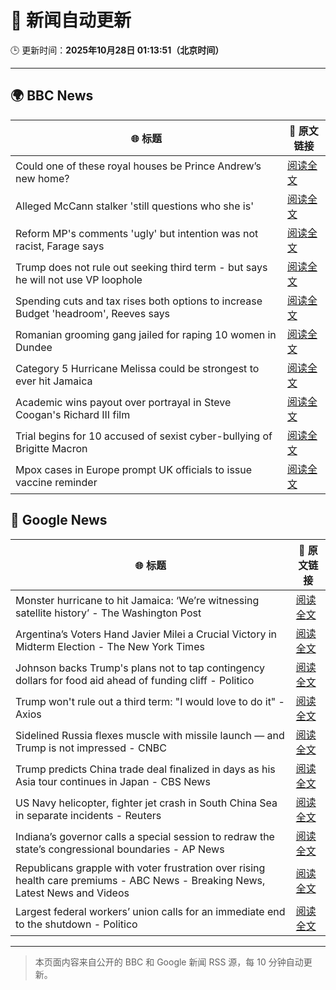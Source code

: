 # 🧠 新闻自动更新

🕒 更新时间：**2025年10月28日 01:13:51（北京时间）**

---

## 🌍 BBC News

| 🌐 标题 | 🔗 原文链接 |
|--------|-------------|
| Could one of these royal houses be Prince Andrew’s new home? | [阅读全文](https://www.bbc.com/news/articles/c781j7pz87xo?at_medium=RSS&at_campaign=rss) |
| Alleged McCann stalker 'still questions who she is' | [阅读全文](https://www.bbc.com/news/articles/cj0emv1r33do?at_medium=RSS&at_campaign=rss) |
| Reform MP's comments 'ugly' but intention was not racist, Farage says | [阅读全文](https://www.bbc.com/news/articles/c78z4eyvnx1o?at_medium=RSS&at_campaign=rss) |
| Trump does not rule out seeking third term - but says he will not use VP loophole | [阅读全文](https://www.bbc.com/news/articles/c797q57ple9o?at_medium=RSS&at_campaign=rss) |
| Spending cuts and tax rises both options to increase Budget 'headroom', Reeves says | [阅读全文](https://www.bbc.com/news/articles/c9v1r7zeekro?at_medium=RSS&at_campaign=rss) |
| Romanian grooming gang jailed for raping 10 women in Dundee | [阅读全文](https://www.bbc.com/news/articles/cvg8791y4xxo?at_medium=RSS&at_campaign=rss) |
| Category 5 Hurricane Melissa could be strongest to ever hit Jamaica | [阅读全文](https://www.bbc.com/news/articles/c2dr0z57nygo?at_medium=RSS&at_campaign=rss) |
| Academic wins payout over portrayal in Steve Coogan's Richard III film | [阅读全文](https://www.bbc.com/news/articles/cdegzx9w16ro?at_medium=RSS&at_campaign=rss) |
| Trial begins for 10 accused of sexist cyber-bullying of Brigitte Macron | [阅读全文](https://www.bbc.com/news/articles/ce3knel0895o?at_medium=RSS&at_campaign=rss) |
| Mpox cases in Europe prompt UK officials to issue vaccine reminder | [阅读全文](https://www.bbc.com/news/articles/cp856rvv41eo?at_medium=RSS&at_campaign=rss) |

## 📰 Google News

| 🌐 标题 | 🔗 原文链接 |
|--------|-------------|
| Monster hurricane to hit Jamaica: ‘We’re witnessing satellite history’ - The Washington Post | [阅读全文](https://news.google.com/rss/articles/CBMiggFBVV95cUxOZUJxMkVvcmZIRkNsVnUwQXJQenF1am9Kd1dYbFE3bzNtaXpja3AtVjhPVUlHVUpwZGxJNFBvbTVxd2hEUkdGelRVM19KRmduWF93bWFLVU9MUEtOanNwZjF1dnk3Zk9leUlzdHJweFFaU3ptVlVwTUNGYXVmREg4UDR3?oc=5) |
| Argentina’s Voters Hand Javier Milei a Crucial Victory in Midterm Election - The New York Times | [阅读全文](https://news.google.com/rss/articles/CBMijwFBVV95cUxQZXNkbTVpQ0RFdDlxZ1RPRFpuUE0wekh3VHB4aWtWV1hsNjRvN2tTeU9KWUUwMDF6dkJVNHJSeHdadC1QUEpsZGMxYlY0VG1hc3lIZDR3dkdDVkRVQV9ubnJtWkRvQlRJNGhZVUxFZWVZeFY3a3Y1NXM3Y0lROTJUT1gxYWtsOFlzQnhVYmRKbw?oc=5) |
| Johnson backs Trump's plans not to tap contingency dollars for food aid ahead of funding cliff - Politico | [阅读全文](https://news.google.com/rss/articles/CBMi8gFBVV95cUxOTG1qaDg4U2UwMUgwR1dqWUE3aUNhWDZNVHN0R2gzTFFXUmhja1lEcm1jS2R5aG84bXZyMlpfdFFuZl9Ha21tRlRLQkhOMlZBUXQybmxSOHNVNmtGejlHNnN0NGNyY2V1Mm1HcHI3cDh1bW1qa2Q1UlRZX1dmUUFCOGpMcHpqQ3ZweEVjY1YxU1ZzVGhHY3RzMlpGR3czVHZ6VWJ6VG1DMzY2aXBHR1M3RFFENFNZdDFtQXp5UUFoaTZsVlhYMzA4OEZYSkNESWdaMThMUlg1YWVHdFRFNU9vTkloVzNIWEczMHBNek5naTZjUQ?oc=5) |
| Trump won't rule out a third term: "I would love to do it" - Axios | [阅读全文](https://news.google.com/rss/articles/CBMicEFVX3lxTFBwc2Z3Y1ZhVlplVGZvb1QwSlJmeHlzTjJOMzE5dUo2QjJrN1FWQTlabkh3YnZIU2xpQWpScVRfNWFqdVdrbnFYNUp0YmYwUkZQZXFObExIaUtWWEVCZmU5MURnQ0l1OHJmNmlsLVFjSXE?oc=5) |
| Sidelined Russia flexes muscle with missile launch — and Trump is not impressed - CNBC | [阅读全文](https://news.google.com/rss/articles/CBMijAFBVV95cUxOelloWE1MVWxxWE9jY0hZdUR0TEFSTjVZU0xaRWJnclpjdlp4YjQ2dUdKc1FqNGY2YkdtcHJtdWEtSWlLS0pjam1PRUtFTHB0c0g3Z3NraGh0cUllQjB1VktVLVhCVUdXb1NnRV8wdEY5Z2R4SFV6azFjNUVneUp5ZnJsZnBVRjdVTHFqLdIBkgFBVV95cUxNRl8zeWRKa3RvMks5OXV2aDViNEZnb1R4R2ZCXzl6UDRWUnJXeGM2eGx6aEVpNXVtbi10Vzluam9ORXhXWklpS3JPZ0tmeEF3MmF6Q2t4M0RZVnBGamJ0SXBKZmZFUjljVG9TM2dZeHhBUmVxSXNqS3B1dEZXWG96aHlwOE1ia1hhbWFrQzNETFJkZw?oc=5) |
| Trump predicts China trade deal finalized in days as his Asia tour continues in Japan - CBS News | [阅读全文](https://news.google.com/rss/articles/CBMimAFBVV95cUxOd0JoS1FpSDc3TjhsdDZqc1RXSVVGVzQ1SnRmTTZuVlVsR0NsYk5VaWJrVVFoSmV4VmZoZmxqTTU1S2N4Q3lyYkZxVnIzX2lSdHVfN3RoYUVicER6NjNlS0pLdjJYTVBOc1ZOWmtlVmVLa05SX3ZkQ2J6bnZYMWU1cWR0N2oyeVNBWDlPeUphVGZRRG10ZWRvU9IBngFBVV95cUxQdVBhOHM5NlBmYVJiUmg4TjBBQ3FZXy1TSC1YTXJFRk82bHBkVnpVR2V1TWI1cGRHY1JQVWx6NXJ2V3ZwX2lxcXFjNDBUV014UVpESEV4anN3X2ZhS0UzWG9rMVdZVE5JcGVha3hKWGxqbWpWdHJpeFgtX19POUs2TVlnWHhmTzBiM2dnVFV5TXNnUkdfTUlUQjdRTUpxdw?oc=5) |
| US Navy helicopter, fighter jet crash in South China Sea in separate incidents - Reuters | [阅读全文](https://news.google.com/rss/articles/CBMiuAFBVV95cUxNMktIN3hEeE05NGJRaW5QTVg0ZGllMjR6UTZwUDIxQlpoNDVybHBYUnFEZUluWWZma0JBc29fQXhaM0d5bjl1VElRMG8wUVlmOTZaX3phc3kxakxXYkY5WGlBRU5FcVAwd2FnWmpmcm1UQjNnWmZlNlZKSFZxTnFqOTJLdEw3UnpIYnlVdktxU1hnQWNzZzRwWmxCd3dKMjZNWXREbHlEX0NCcEM0R1loeDFvREJ2bmcx?oc=5) |
| Indiana’s governor calls a special session to redraw the state’s congressional boundaries - AP News | [阅读全文](https://news.google.com/rss/articles/CBMipgFBVV95cUxORmR1TTcyZnhjS0dvdkl0LWpQUDB5cEJpb0xYYmxGcmltNHNXb1RhZWl6dE4wU3FPeHBpN2JfZHBWNkU0WVRLbmNkclNBdGhCdGdSa21tYmNzcDVpa0lVQ2JpSlVmVFdqSklQanA5Y1pxNWU3WU5maGNwYi1PZ2ctc29NcFo4MlBHNW5ReXl3c2Y5ZVNKWkVWQm9yQ21TRXVwelBhRDJR?oc=5) |
| Republicans grapple with voter frustration over rising health care premiums - ABC News - Breaking News, Latest News and Videos | [阅读全文](https://news.google.com/rss/articles/CBMiuAFBVV95cUxPaV91UWpKZmxCTDZZb1RCb2lzdlJabWl1UU04NnpLVUVtUjJ5c1k1Z1FCcldQWDd2SHd4WlJ5Q2lIWkVnNGRXNmMxUGJ5TkFwemNvb3dFb1hhWFgydHNyNHBiNmNWNi1KbmJmRkdyUkVoVzgyYmJKQWxQbmNWeTJRaEw3WEZBdG1QeUY5TWdBTDJrcTVsUDh2R2lCbl9FMzNRYWFMbHZxaXZ1UGE5NXJlc05yX2J1Vzl00gG-AUFVX3lxTE05YnFFbm5YcEJpVGRyenVnb1ViV2hRbFFKT2VUZ0N3Qnp6ek1VMnB0WlVFbXFkVjJRQTcxMnN6cF8weG4tLUlIeWhIZ1VLZmljR1QwQUNqYmZaeXJmZ3hId0RXeGdMUkRkVF9sdHJRVi1TcGdrY3BncGZGenlYODFsWkF4UUQxRmpCVGZyOTdUWTZXc0d1aW50bW90a0RsNld3dm5aRmYzVU5TX0VqVXBIbDNjYzYwdEEybm9MSEE?oc=5) |
| Largest federal workers’ union calls for an immediate end to the shutdown - Politico | [阅读全文](https://news.google.com/rss/articles/CBMikwFBVV95cUxOQU9SMjJRU01IOEM2a2RkLWdhdWw5SVZhU0lXbFd1UUtDa1g4Yzhndmp1c2NIQTJoU21XX3F4X0djSzc2WlB6cExibVZHRFhWUEtFU3pnZ1FyVU1FOFYweGlRX2hwclphU0tVX21KUVE2aDRSX0ZqNDlveHBKTzY3b2oyNGpHUkhmRWZCQnhNbnh5OUE?oc=5) |

---
> 本页面内容来自公开的 BBC 和 Google 新闻 RSS 源，每 10 分钟自动更新。